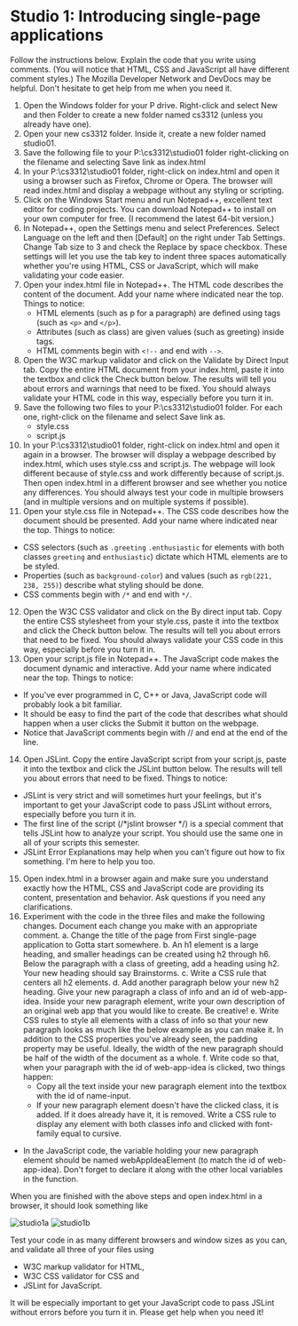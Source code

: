 # Studio 1: Introducing single-page applications

Follow the instructions below.  Explain the code that you write using comments.  (You will notice that HTML, CSS and JavaScript all have different comment styles.)  The Mozilla Developer Network and DevDocs may be helpful.  Don't hesitate to get help from me when you need it.
1. Open the Windows folder for your P drive.  Right-click and select New and then Folder to create a new folder named cs3312 (unless you already have one).
2. Open your new cs3312 folder.  Inside it, create a new folder named studio01.
3. Save the following file to your P:\cs3312\studio01 folder right-clicking on the filename and selecting Save link as index.html
4. In your P:\cs3312\studio01 folder, right-click on index.html and open it using a browser such as Firefox, Chrome or Opera. The browser will read index.html and display a webpage without any styling or scripting.
5. Click on the Windows Start menu and run Notepad++, excellent text editor for coding projects. You can download Notepad++ to install on your own computer for free.  (I recommend the latest 64-bit version.)
6. In Notepad++, open the Settings menu and select Preferences.  Select Language on the left and then [Default] on the right under Tab Settings. Change Tab size to 3 and check the Replace by space checkbox.  These settings will let you use the tab key to indent three spaces automatically whether you're using HTML, CSS or JavaScript, which will make validating your code easier.
7. Open your index.html file in Notepad++.  The HTML code describes the content of the document.  Add your name where indicated near the top. Things to notice:
    - HTML elements (such as p for a paragraph) are defined using tags (such as `<p>` and `</p>`).
    - Attributes (such as class) are given values (such as greeting) inside tags.
    - HTML comments begin with `<!--` and end with `-->`.
8. Open the W3C markup validator and click on the Validate by Direct Input tab.  Copy the entire HTML document from your index.html, paste it into the textbox and click the Check button below.  The results will tell you about errors and warnings that need to be fixed.  You should always validate your HTML code in this way, especially before you turn it in.
9. Save the following two files to your P:\cs3312\studio01 folder.  For each one, right-click on the filename and select Save link as.
    - style.css
    - script.js
10. In your P:\cs3312\studio01 folder, right-click on index.html and open it again in a browser.  The browser will display a webpage described by index.html, which uses style.css and script.js.  The webpage will look different because of style.css and work differently because of script.js.  Then open index.html in a different browser and see whether you notice any differences.  You should always test your code in multiple browsers (and in multiple versions and on multiple systems if possible).
11. Open your style.css file in Notepad++.  The CSS code describes how the document should be presented.  Add your name where indicated near the top.  Things to notice:
  - CSS selectors (such as `.greeting` `.enthusiastic` for elements with both classes `greeting` and `enthusiastic`) dictate which HTML elements are to be styled.
  - Properties (such as `background-color`) and values (such as `rgb(221, 238, 255)`) describe what styling should be done.
  - CSS comments begin with `/*` and end with `*/`.
12. Open the W3C CSS validator and click on the By direct input tab.  Copy the entire CSS stylesheet from your style.css, paste it into the textbox and click the Check button below.  The results will tell you about errors that need to be fixed.  You should always validate your CSS code in this way, especially before you turn it in.
13. Open your script.js file in Notepad++.  The JavaScript code makes the document dynamic and interactive.  Add your name where indicated near the top.  Things to notice:
  - If you've ever programmed in C, C++ or Java, JavaScript code will probably look a bit familiar.
  - It should be easy to find the part of the code that describes what should happen when a user clicks the Submit it button on the webpage.
  - Notice that JavaScript comments begin with // and end at the end of the line.
14. Open JSLint.  Copy the entire JavaScript script from your script.js, paste it into the textbox and click the JSLint button below.  The results will tell you about errors that need to be fixed.  Things to notice:
  - JSLint is very strict and will sometimes hurt your feelings, but it's important to get your JavaScript code to pass JSLint without errors, especially before you turn it in.
  - The first line of the script (/*jslint browser */) is a special comment that tells JSLint how to analyze your script.  You should use the same one in all of your scripts this semester.
  - JSLint Error Explanations may help when you can't figure out how to fix something.  I'm here to help you too.
15. Open index.html in a browser again and make sure you understand exactly how the HTML, CSS and JavaScript code are providing its content, presentation and behavior.  Ask questions if you need any clarifications.
16. Experiment with the code in the three files and make the following changes.  Document each change you make with an appropriate comment.
  a. Change the title of the page from First single-page application to Gotta start somewhere.
  b. An h1 element is a large heading, and smaller headings can be created using h2 through h6.  Below the paragraph with a class of greeting, add a heading using h2.  Your new heading should say Brainstorms.
  c. Write a CSS rule that centers all h2 elements.
  d. Add another paragraph below your new h2 heading.  Give your new paragraph a class of info and an id of web-app-idea.  Inside your new paragraph element, write your own description of an original web app that you would like to create.  Be creative!
  e. Write CSS rules to style all elements with a class of info so that your new paragraph looks as much like the below example as you can make it.  In addition to the CSS properties you've already seen, the padding property may be useful.  Ideally, the width of the new paragraph should be half of the width of the document as a whole.
  f. Write code so that, when your paragraph with the id of web-app-idea is clicked, two things happen:
    - Copy all the text inside your new paragraph element into the textbox with the id of name-input.
    - If your new paragraph element doesn't have the clicked class, it is added.  If it does already have it, it is removed.  Write a CSS rule to display any element with both classes info and clicked with font-family equal to cursive.

  - In the JavaScript code, the variable holding your new paragraph element should be named webAppIdeaElement (to match the id of web-app-idea). Don't forget to declare it along with the other local variables in the function.

When you are finished with the above steps and open index.html in a browser, it should look something like

![studio1a](../../../../attachments/studio01a.png)
![studio1b](../../../../attachments/studio01b.png)

Test your code in as many different browsers and window sizes as you can, and validate all three of your files using

  - W3C markup validator for HTML,
  - W3C CSS validator for CSS and
  - JSLint for JavaScript.

It will be especially important to get your JavaScript code to pass JSLint without errors before you turn it in.  Please get help when you need it!